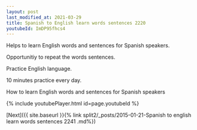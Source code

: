 ```yaml
---
layout: post
last_modified_at: 2021-03-29
title: Spanish to English learn words sentences 2220 
youtubeId: ImDP95fhcs4
---
```

 
 
Helps to learn English words and sentences for Spanish speakers.

Opportunitiy to repeat the words sentences. 

Practice English language. 
 
10 minutes practice every day. 
 
How to learn English words and sentences for Spanish speakers 
 
{% include youtubePlayer.html id=page.youtubeId %}
 
 
[Next]({{ site.baseurl }}{% link  split2/_posts/2015-01-21-Spanish to english learn words sentences 2241 .md%})
 
